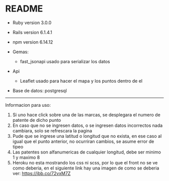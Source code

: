 # README
* Ruby version 3.0.0
* Rails version 6.1.4.1
* npm version 6.14.12


* Gemas:
  - fast_jsonapi usado para serializar los datos

* Api
  - Leaflet usado para hacer el mapa y los puntos dentro de el

* Base de datos: postgresql
______________________________
Informacion para uso:

1) Si uno hace click sobre una de las marcas, se desplegara el numero de patente de dicho punto
2) En caso que no se ingresen datos, o se ingresen datos incorrectos nada cambiara, solo se refrescara la pagina
3) Pude que se ingrese una latitud o longitud que no exista, en ese caso al igual que el punto anterior, no ocurriran cambios, se asume error de tipeo
4) Las patentes son alfanumericas de cualquier longitud, debe ser minimo 1 y maximo 8
5) Heroku no esta mostrando los css ni scss, por lo que el front no se ve como deberia, en el siguiente link hay una imagen de como se deberia ver: https://ibb.co/72vxM7Z

